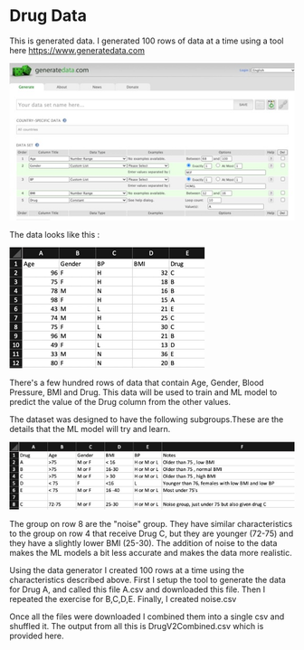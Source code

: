 # Drug Data

This is generated data. I generated 100 rows of data at a time using a tool here https://www.generatedata.com


![](images/generate_data.jpg)

The data looks like this :

![](images/data_preview.jpg)

There's a few hundred rows of data that contain Age, Gender, Blood Pressure, BMI and Drug. 
This data will be used to train and ML model to predict the value of the Drug column from the other values.

The dataset was designed to have the following subgroups.These are the details that the ML model will try and learn.

![](images/data_design.jpg) 

The group on row 8 are the "noise" group. They have similar characteristics to the group on row 4 that receive Drug C, 
but they are younger (72-75) and they have a slightly lower BMI (25-30). The addition of noise to the data makes 
the ML models a bit less accurate and makes the data more realistic.

Using the data generator I created 100 rows at a time using the characteristics described above. First I setup the tool
to generate the data for Drug A, and called this file A.csv and downloaded this file. Then I repeated the exercise for 
B,C,D,E. Finally, I created noise.csv

Once all the files were downloaded I combined them into a single csv and shuffled it. The output from all this 
is DrugV2Combined.csv which is provided here.   

